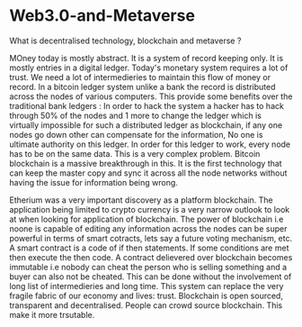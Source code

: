 # Web3.0-and-Metaverse

What is decentralised technology, blockchain and metaverse ? 

MOney today is mostly abstract. It is a system of record keeping only. It is mostly entries in a digital ledger. Today's monetary system requires a lot of trust. We need a lot of intermedieries to maintain this flow of money or record. In a bitcoin ledger system unlike a bank the record is distributed across the nodes of various computers. This provide some benefits over the traditional bank ledgers : In order to hack the system a hacker has to hack through 50% of the nodes and 1 more to change the ledger which is virtually impossible for such a distributed ledger as blockchain, if any one nodes go down other can compensate for the information, No one is ultimate authority on this ledger. In order for this ledger to work, every node has to be on the same data. This is a very complex problem. Bitcoin blockchain is a massive breakthrough in this. It is the first technology that can keep the master copy and sync it across all the node networks without having the issue for information being wrong. 

Etherium was a very important discovery as a platform blockchain. The application being limited to crypto currency is a very narrow outlook to look at when looking for application of blockchain. The power of blockchain i.e noone is capable of editing any information across the nodes can be super powerful in terms of smart cotracts, lets say a future voting mechanism, etc. A smart contract is a code of if then statements. If some conditions are met then execute the then code. A contract delievered over blockchain becomes immutable i.e nobody can cheat the person who is selling something and a buyer can also not be cheated. This can be done without the involvement of long list of intermedieries and long time. This system can replace the very fragile fabric of our economy and lives: trust. Blockchain is open sourced, transparent and decentralised. People can crowd source blockchain. This make it more trsutable. 
